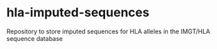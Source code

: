 # hla-imputed-sequences
Repository to store imputed sequences for HLA alleles in the IMGT/HLA sequence database
